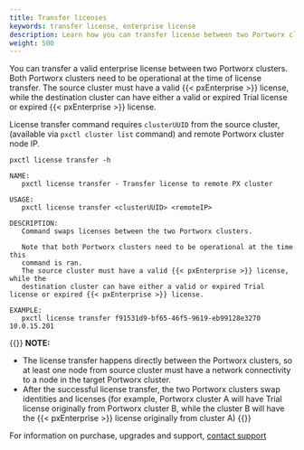 ```yaml
---
title: Transfer licenses
keywords: transfer license, enterprise license
description: Learn how you can transfer license between two Portworx clusters.
weight: 500
---
```


You can transfer a valid enterprise license between two Portworx clusters. Both Portworx clusters need to be operational at the time of license transfer.
The source cluster must have a valid {{< pxEnterprise >}} license, while the destination cluster can have either a valid or expired Trial license or expired {{< pxEnterprise >}} license. 

License transfer command requires `clusterUUID` from the source cluster, (available via `pxctl cluster list` command) and remote Portworx cluster node IP.


```text
pxctl license transfer -h
```

```output
NAME:
   pxctl license transfer - Transfer license to remote PX cluster

USAGE:
   pxctl license transfer <clusterUUID> <remoteIP>

DESCRIPTION:
   Command swaps licenses between the two Portworx clusters.

   Note that both Portworx clusters need to be operational at the time this
   command is ran.
   The source cluster must have a valid {{< pxEnterprise >}} license, while the
   destination cluster can have either a valid or expired Trial license or expired {{< pxEnterprise >}} license.

EXAMPLE:
   pxctl license transfer f91531d9-bf65-46f5-9619-eb99128e3270 10.0.15.201
```
{{<info>}}
**NOTE:**

 * The license transfer happens directly between the Portworx clusters, so at least one node from source cluster must have a network connectivity to a node in the target Portworx cluster.
 * After the successful license transfer, the two Portworx clusters swap identities and licenses (for example, Portworx cluster A will have Trial license originally from Portworx cluster B, 
 while the cluster B will have the {{< pxEnterprise >}} license originally from cluster A)
{{</info>}}

For information on purchase, upgrades and support, [contact support](/support/)
